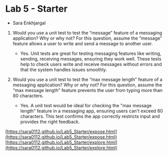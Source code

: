 # Lab 5 - Starter

* Sara Enkhjargal

1) Would you use a unit test to test the “message” feature of a messaging application? Why or why not? For this question, assume the “message” feature allows a user to write and send a message to another user.
   - Yes. Unit tests are great for testing messaging features like writing, sending, receiving messages, ensuring they work well. These tests help to check users write and receive messages without errors and that the system handles issues smoothly. 

2) Would you use a unit test to test the “max message length” feature of a messaging application? Why or why not? For this question, assume the “max message length” feature prevents the user from typing more than 80 characters.
   - Yes. A unit test would be ideal for checking the "max message length" feature in a messaging app, ensuring users can't exceed 80 characters. This test confirms the app correctly restricts input and provides the right feedback. 

[https://sara0112.github.io/Lab5_Starter/expose.html](https://sara0112.github.io/Lab5_Starter/expose.html) 
[https://sara0112.github.io/Lab5_Starter/explore.html](https://sara0112.github.io/Lab5_Starter/explore.html)  
